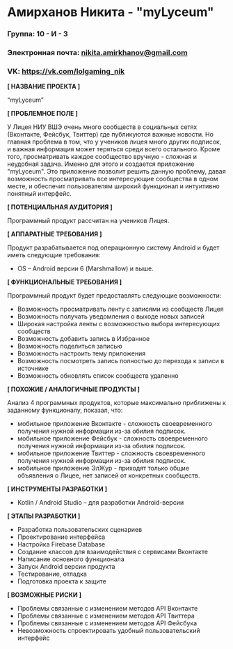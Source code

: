 # Амирханов Никита - "myLyceum"

### Группа: 10 - И - 3
### Электронная почта: nikita.amirkhanov@gmail.com
### VK: https://vk.com/lolgaming_nik


**[ НАЗВАНИЕ ПРОЕКТА ]**

“myLyceum”

**[ ПРОБЛЕМНОЕ ПОЛЕ ]**

У Лицея НИУ ВШЭ очень много сообществ в социальных сетях (Вконтакте, Фейсбук, Твиттер) где публикуются важные новости. Но главная проблема в том, что у учеников лицея много других подписок, и важная информация может теряться среди всего остального. Кроме того, просматривать каждое сообщество вручную - сложная и неудобная задача. Именно для этого и создается приложение "myLyceum". Это приложение позволит решить данную проблему, давая возможность просматривать все интересующие сообщества в одном месте, и обеспечит пользователям широкий функционал и интуитивно понятный интерфейс.

**[ ПОТЕНЦИАЛЬНАЯ АУДИТОРИЯ ]**

Программный продукт рассчитан на учеников Лицея.

**[ АППАРАТНЫЕ ТРЕБОВАНИЯ ]**

Продукт разрабатывается под операционную систему Android и будет иметь следующие требования:

* OS – Android версии 6 (Marshmallow) и выше.

**[ ФУНКЦИОНАЛЬНЫЕ ТРЕБОВАНИЯ ]**

Программный продукт будет предоставлять следующие возможности:
* Возможность просматривать ленту с записями из сообществ Лицея
* Возможность получать уведомления о выходе новых записей
* Широкая настройка ленты с возможностью выбора интересующих сообществ
* Возможность добавить запись в Избранное
* Возможность поделиться записью
* Возможность настроить тему приложения
* Возможность посмотреть запись полностью до перехода к записи в источнике
* Возможность обновлять список сообществ удаленно

**[ ПОХОЖИЕ / АНАЛОГИЧНЫЕ ПРОДУКТЫ ]**

Анализ 4 программных продуктов, которые максимально приближены к заданному функционалу, показал, что:

* мобильное приложение Вконтакте - сложность своевременного получения нужной информации из-за обилия подписок.
* мобильное приложение Фейсбук - сложность своевременного получения нужной информации из-за обилия подписок.
* мобильное приложение Твиттер - сложность своевременного получения нужной информации из-за обилия подписок.
* мобильное приложение ЭлЖур - приходят только общие объявления о Лицее, нет записей от конкретных сообществ.

**[ ИНСТРУМЕНТЫ РАЗРАБОТКИ ]**

*    Kotlin / Android Studio – для разработки Android-версии

**[ ЭТАПЫ РАЗРАБОТКИ ]**

*    Разработка пользовательских сценариев
*    Проектирование интерфейса
*    Настройка Firebase Database
*    Создание классов для взаимодействия с сервисами Вконтакте
*    Написание основного функционала
*    Запуск Android версии продукта
*    Тестирование, отладка
*    Подготовка проекта к защите

**[ ВОЗМОЖНЫЕ РИСКИ ]**

*    Проблемы связанные с изменением методов API Вконтакте
*    Проблемы связанные с изменением методов API Твиттера
*    Проблемы связанные с изменением методов API Фейсбука
*    Невозможность спроектировать удобный пользовательский интерфейс


